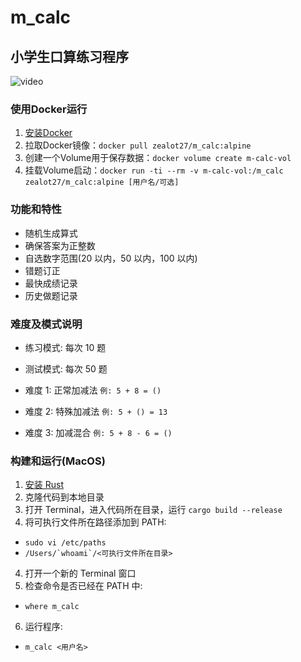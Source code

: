 # m_calc

## 小学生口算练习程序

![video](https://user-images.githubusercontent.com/15625347/111419235-14a71a00-8724-11eb-8bee-02d5008be856.gif)

### 使用Docker运行

1. [安装Docker](https://www.docker.com/)
2. 拉取Docker镜像：`docker pull zealot27/m_calc:alpine`
3. 创建一个Volume用于保存数据：`docker volume create m-calc-vol`
4. 挂载Volume启动：`docker run -ti --rm -v m-calc-vol:/m_calc zealot27/m_calc:alpine [用户名/可选]`

### 功能和特性

- 随机生成算式
- 确保答案为正整数
- 自选数字范围(20 以内，50 以内，100 以内)
- 错题订正
- 最快成绩记录
- 历史做题记录

### 难度及模式说明

- 练习模式: 每次 10 题
- 测试模式: 每次 50 题

- 难度 1: 正常加减法 `例: 5 + 8 = ()`
- 难度 2: 特殊加减法 `例: 5 + () = 13`
- 难度 3: 加减混合 `例: 5 + 8 - 6 = ()`

### 构建和运行(MacOS)

1. [安装 Rust](https://www.rust-lang.org/zh-CN/tools/install)
2. 克隆代码到本地目录
3. 打开 Terminal，进入代码所在目录，运行 `cargo build --release`
4. 将可执行文件所在路径添加到 PATH:

- `sudo vi /etc/paths`
- `` /Users/`whoami`/<可执行文件所在目录> ``

4. 打开一个新的 Terminal 窗口
5. 检查命令是否已经在 PATH 中:

- `where m_calc`

6. 运行程序:

- `m_calc <用户名>`
